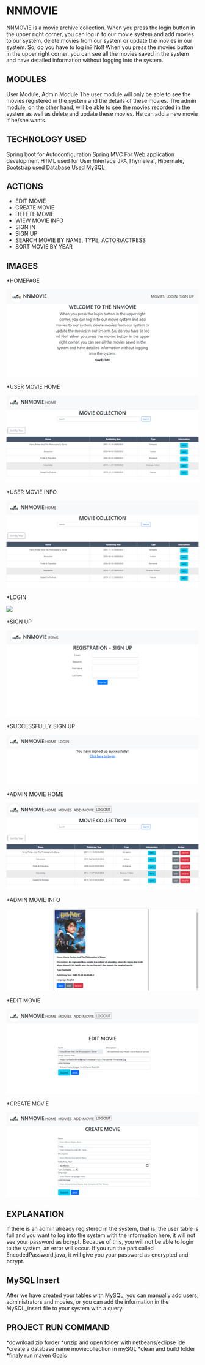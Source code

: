 # NNMOVIE
  NNMOVIE is a movie archive collection. When you press the login button in the upper right corner, you can log in to our movie system and add movies to our system, delete movies from our system or update the movies in our system. So, do you have to log in? No!! When you press the movies button in the upper right corner, you can see all the movies saved in the system and have detailed information without logging into the system.
 
## MODULES
 User Module, Admin Module
  The user module will only be able to see the movies registered in the system and the details of these movies. The admin module, on the other hand, will be able to see the movies recorded in the system as well as delete and update these movies. He can add a new movie if he/she wants.

## TECHNOLOGY USED

 Spring boot for Autoconfiguration Spring MVC For Web application development HTML used for User Interface JPA,Thymeleaf, Hibernate, Bootstrap used Database Used MySQL
 
 ## ACTIONS
 
 * EDIT MOVIE
 * CREATE MOVIE
 * DELETE MOVIE
 * WIEW MOVIE INFO
 * SIGN IN 
 * SIGN UP 
 * SEARCH MOVIE BY NAME, TYPE, ACTOR/ACTRESS
 * SORT MOVIE BY YEAR

## IMAGES

 *HOMEPAGE

![](screenshots/homepage.png)

*USER MOVIE HOME

![](screenshots/user_movie_home.png)

*USER MOVIE INFO

![](screenshots/user_movie_home.png)

*LOGIN

![](screenshots/sign_in.png)

*SIGN UP

![](screenshots/sign_up.png)

*SUCCESSFULLY SIGN UP

![](screenshots/successfully_sign_up.png)

*ADMIN MOVIE HOME

![](screenshots/admin_movie_home.png)

*ADMIN MOVIE INFO 

![](screenshots/admin_movie_info.png)

*EDIT MOVIE

![](screenshots/edit_movie.png)

*CREATE MOVIE

![](screenshots/new_movie.png)
 
 ## EXPLANATION
 
 If there is an admin already registered in the system, that is, the user table is full and you want to log into the system with the information here, it will not see your password as bcrypt. Because of this, you will not be able to login to the system, an error will occur. If you run the part called EncodedPassword.java, it will give you your password as encrypted and bcrypt.

## MySQL Insert

After we have created your tables with MySQL, you can manually add users, administrators and movies, or you can add the information in the MySQL_insert file to your system with a query.

## PROJECT RUN COMMAND

*download zip forder
*unzip and open folder with netbeans/eclipse ide
*create a database name moviecollection in mySQL
*clean and build folder
*finaly run maven Goals
